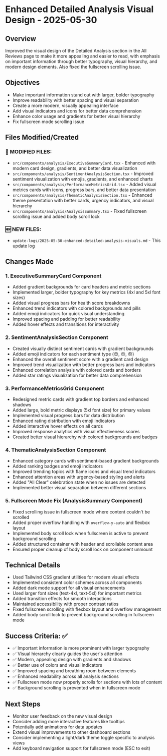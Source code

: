 # Enhanced Detailed Analysis Visual Design - 2025-05-30

## Overview
Improved the visual design of the Detailed Analysis section in the All Reviews page to make it more appealing and easier to read, with emphasis on important information through better typography, visual hierarchy, and modern design elements. Also fixed the fullscreen scrolling issue.

## Objectives
- Make important information stand out with larger, bolder typography
- Improve readability with better spacing and visual separation
- Create a more modern, visually appealing interface
- Add visual indicators and icons for better data comprehension
- Enhance color usage and gradients for better visual hierarchy
- Fix fullscreen mode scrolling issue

## Files Modified/Created

### 🔄 MODIFIED FILES:
- `src/components/analysis/ExecutiveSummaryCard.tsx` - Enhanced with modern card design, gradients, and better data visualization
- `src/components/analysis/SentimentAnalysisSection.tsx` - Improved sentiment visualization with emojis, gradients, and enhanced charts
- `src/components/analysis/PerformanceMetricsGrid.tsx` - Added visual metrics cards with icons, progress bars, and better data presentation
- `src/components/analysis/ThematicAnalysisSection.tsx` - Enhanced theme presentation with better cards, urgency indicators, and visual hierarchy
- `src/components/analysis/AnalysisSummary.tsx` - Fixed fullscreen scrolling issue and added body scroll lock

### 🆕 NEW FILES:
- `update-logs/2025-05-30-enhanced-detailed-analysis-visuals.md` - This update log

## Changes Made

### 1. ExecutiveSummaryCard Component
- Added gradient backgrounds for card headers and metric sections
- Implemented larger, bolder typography for key metrics (4xl and 5xl font sizes)
- Added visual progress bars for health score breakdowns
- Enhanced trend indicators with colored backgrounds and pills
- Added emoji indicators for quick visual understanding
- Improved spacing and padding for better readability
- Added hover effects and transitions for interactivity

### 2. SentimentAnalysisSection Component
- Created visually distinct sentiment cards with gradient backgrounds
- Added emoji indicators for each sentiment type (😊, 😐, 😞)
- Enhanced the overall sentiment score with a gradient card design
- Improved trend visualization with better progress bars and indicators
- Enhanced correlation analysis with colored cards and borders
- Added star ratings visualization for better data comprehension

### 3. PerformanceMetricsGrid Component
- Redesigned metric cards with gradient top borders and enhanced shadows
- Added large, bold metric displays (5xl font size) for primary values
- Implemented visual progress bars for data distribution
- Enhanced rating distribution with emoji indicators
- Added interactive hover effects on all cards
- Improved response analytics with visual effectiveness scores
- Created better visual hierarchy with colored backgrounds and badges

### 4. ThematicAnalysisSection Component
- Enhanced category cards with sentiment-based gradient backgrounds
- Added ranking badges and emoji indicators
- Improved trending topics with flame icons and visual trend indicators
- Enhanced attention areas with urgency-based styling and alerts
- Added "All Clear" celebration state when no issues are detected
- Implemented better visual separation between different sections

### 5. Fullscreen Mode Fix (AnalysisSummary Component)
- Fixed scrolling issue in fullscreen mode where content couldn't be scrolled
- Added proper overflow handling with `overflow-y-auto` and flexbox layout
- Implemented body scroll lock when fullscreen is active to prevent background scrolling
- Added structured container with header and scrollable content area
- Ensured proper cleanup of body scroll lock on component unmount

## Technical Details
- Used Tailwind CSS gradient utilities for modern visual effects
- Implemented consistent color schemes across all components
- Added dark mode support for all visual enhancements
- Used larger font sizes (text-4xl, text-5xl) for important metrics
- Added transition effects for smooth interactions
- Maintained accessibility with proper contrast ratios
- Fixed fullscreen scrolling with flexbox layout and overflow management
- Added body scroll lock to prevent background scrolling in fullscreen mode

## Success Criteria: ✅
- ✅ Important information is more prominent with larger typography
- ✅ Visual hierarchy clearly guides the user's attention
- ✅ Modern, appealing design with gradients and shadows
- ✅ Better use of colors and visual indicators
- ✅ Improved spacing and breathing room between elements
- ✅ Enhanced readability across all analysis sections
- ✅ Fullscreen mode now properly scrolls for sections with lots of content
- ✅ Background scrolling is prevented when in fullscreen mode

## Next Steps
- Monitor user feedback on the new visual design
- Consider adding more interactive features like tooltips
- Potentially add animations for data updates
- Extend visual improvements to other dashboard sections
- Consider implementing a light/dark theme toggle specific to analysis views
- Add keyboard navigation support for fullscreen mode (ESC to exit)